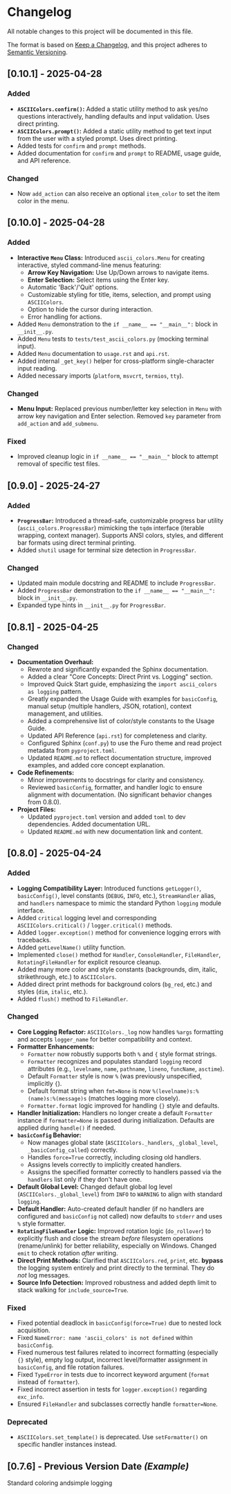 # Changelog

All notable changes to this project will be documented in this file.

The format is based on [Keep a Changelog](https://keepachangelog.com/en/1.0.0/),
and this project adheres to [Semantic Versioning](https://semver.org/spec/v2.0.0.html).

## [0.10.1] - 2025-04-28

### Added
*   **`ASCIIColors.confirm()`:** Added a static utility method to ask yes/no questions interactively, handling defaults and input validation. Uses direct printing.
*   **`ASCIIColors.prompt()`:** Added a static utility method to get text input from the user with a styled prompt. Uses direct printing.
*   Added tests for `confirm` and `prompt` methods.
*   Added documentation for `confirm` and `prompt` to README, usage guide, and API reference.

### Changed
* Now `add_action` can also receive an optional `item_color` to set the item color in the menu.

## [0.10.0] - 2025-04-28

### Added
*   **Interactive `Menu` Class:** Introduced `ascii_colors.Menu` for creating interactive, styled command-line menus featuring:
    *   **Arrow Key Navigation:** Use Up/Down arrows to navigate items.
    *   **Enter Selection:** Select items using the Enter key.
    *   Automatic 'Back'/'Quit' options.
    *   Customizable styling for title, items, selection, and prompt using `ASCIIColors`.
    *   Option to hide the cursor during interaction.
    *   Error handling for actions.
*   Added `Menu` demonstration to the `if __name__ == "__main__":` block in `__init__.py`.
*   Added `Menu` tests to `tests/test_ascii_colors.py` (mocking terminal input).
*   Added `Menu` documentation to `usage.rst` and `api.rst`.
*   Added internal `_get_key()` helper for cross-platform single-character input reading.
*   Added necessary imports (`platform`, `msvcrt`, `termios`, `tty`).

### Changed
*   **Menu Input:** Replaced previous number/letter key selection in `Menu` with arrow key navigation and Enter selection. Removed `key` parameter from `add_action` and `add_submenu`.

### Fixed
*   Improved cleanup logic in `if __name__ == "__main__"` block to attempt removal of specific test files.

## [0.9.0] - 2025-24-27

### Added
*   **`ProgressBar`:** Introduced a thread-safe, customizable progress bar utility (`ascii_colors.ProgressBar`) mimicking the `tqdm` interface (iterable wrapping, context manager). Supports ANSI colors, styles, and different bar formats using direct terminal printing.
*   Added `shutil` usage for terminal size detection in `ProgressBar`.

### Changed
*   Updated main module docstring and README to include `ProgressBar`.
*   Added `ProgressBar` demonstration to the `if __name__ == "__main__":` block in `__init__.py`.
*   Expanded type hints in `__init__.py` for `ProgressBar`.

## [0.8.1] - 2025-04-25

### Changed
*   **Documentation Overhaul:**
    *   Rewrote and significantly expanded the Sphinx documentation.
    *   Added a clear "Core Concepts: Direct Print vs. Logging" section.
    *   Improved Quick Start guide, emphasizing the `import ascii_colors as logging` pattern.
    *   Greatly expanded the Usage Guide with examples for `basicConfig`, manual setup (multiple handlers, JSON, rotation), context management, and utilities.
    *   Added a comprehensive list of color/style constants to the Usage Guide.
    *   Updated API Reference (`api.rst`) for completeness and clarity.
    *   Configured Sphinx (`conf.py`) to use the Furo theme and read project metadata from `pyproject.toml`.
    *   Updated `README.md` to reflect documentation structure, improved examples, and added core concept explanation.
*   **Code Refinements:**
    *   Minor improvements to docstrings for clarity and consistency.
    *   Reviewed `basicConfig`, formatter, and handler logic to ensure alignment with documentation. (No significant behavior changes from 0.8.0).
*   **Project Files:**
    *   Updated `pyproject.toml` version and added `toml` to dev dependencies. Added documentation URL.
    *   Updated `README.md` with new documentation link and content.

## [0.8.0] - 2025-04-24


### Added

*   **Logging Compatibility Layer:** Introduced functions `getLogger()`, `basicConfig()`, level constants (`DEBUG`, `INFO`, etc.), `StreamHandler` alias, and `handlers` namespace to mimic the standard Python `logging` module interface.
*   Added `critical` logging level and corresponding `ASCIIColors.critical()` / `logger.critical()` methods.
*   Added `logger.exception()` method for convenience logging errors with tracebacks.
*   Added `getLevelName()` utility function.
*   Implemented `close()` method for `Handler`, `ConsoleHandler`, `FileHandler`, `RotatingFileHandler` for explicit resource cleanup.
*   Added many more color and style constants (backgrounds, dim, italic, strikethrough, etc.) to `ASCIIColors`.
*   Added direct print methods for background colors (`bg_red`, etc.) and styles (`dim`, `italic`, etc.).
*   Added `flush()` method to `FileHandler`.

### Changed

*   **Core Logging Refactor:** `ASCIIColors._log` now handles `%args` formatting and accepts `logger_name` for better compatibility and context.
*   **Formatter Enhancements:**
    *   `Formatter` now robustly supports both `%` and `{` style format strings.
    *   `Formatter` recognizes and populates standard `logging` record attributes (e.g., `levelname`, `name`, `pathname`, `lineno`, `funcName`, `asctime`).
    *   Default `Formatter` style is now `%` (was previously unspecified, implicitly `{`).
    *   Default format string when `fmt=None` is now `%(levelname)s:%(name)s:%(message)s` (matches logging more closely).
    *   `Formatter.format` logic improved for handling `{}` style and defaults.
*   **Handler Initialization:** Handlers no longer create a default `Formatter` instance if `formatter=None` is passed during initialization. Defaults are applied during `handle()` if needed.
*   **`basicConfig` Behavior:**
    *   Now manages global state (`ASCIIColors._handlers`, `_global_level`, `_basicConfig_called`) correctly.
    *   Handles `force=True` correctly, including closing old handlers.
    *   Assigns levels correctly to implicitly created handlers.
    *   Assigns the specified formatter correctly to handlers passed via the `handlers` list only if they don't have one.
*   **Default Global Level:** Changed default global log level (`ASCIIColors._global_level`) from `INFO` to `WARNING` to align with standard `logging`.
*   **Default Handler:** Auto-created default handler (if no handlers are configured and `basicConfig` not called) now defaults to `stderr` and uses `%` style formatter.
*   **`RotatingFileHandler` Logic:** Improved rotation logic (`do_rollover`) to explicitly flush and close the stream *before* filesystem operations (rename/unlink) for better reliability, especially on Windows. Changed `emit` to check rotation *after* writing.
*   **Direct Print Methods:** Clarified that `ASCIIColors.red`, `print`, etc. **bypass** the logging system entirely and print directly to the terminal. They do *not* log messages.
*   **Source Info Detection:** Improved robustness and added depth limit to stack walking for `include_source=True`.

### Fixed

*   Fixed potential deadlock in `basicConfig(force=True)` due to nested lock acquisition.
*   Fixed `NameError: name 'ascii_colors' is not defined` within `basicConfig`.
*   Fixed numerous test failures related to incorrect formatting (especially `{}` style), empty log output, incorrect level/formatter assignment in `basicConfig`, and file rotation failures.
*   Fixed `TypeError` in tests due to incorrect keyword argument (`format` instead of `formatter`).
*   Fixed incorrect assertion in tests for `logger.exception()` regarding `exc_info`.
*   Ensured `FileHandler` and subclasses correctly handle `formatter=None`.

### Deprecated

*   `ASCIIColors.set_template()` is deprecated. Use `setFormatter()` on specific handler instances instead.

## [0.7.6] - Previous Version Date *(Example)*

Standard coloring andsimple logging
